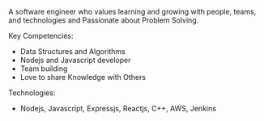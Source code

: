 A software engineer who values learning and growing with people, teams, and technologies and Passionate about Problem Solving.

Key Competencies:
- Data Structures and Algorithms
- Nodejs and Javascript developer
- Team building 
- Love to share Knowledge with Others

Technologies:
- Nodejs, Javascript, Expressjs, Reactjs, C++, AWS, Jenkins
